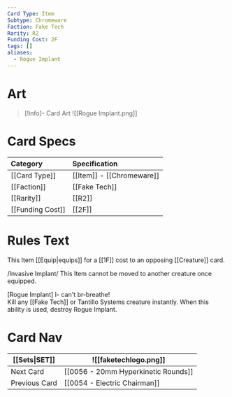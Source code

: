 ```yaml
---
Card Type: Item
Subtype: Chromeware
Faction: Fake Tech
Rarity: R2
Funding Cost: 2F
tags: []
aliases:
  - Rogue Implant
---
```

# Art

> [!info]- Card Art
> ![[Rogue Implant.png]]

# Card Specs

| Category | Specification| 
| :--- | :--- |
| [[Card Type]] | [[Item]] - [[Chromeware]] |  
| [[Faction]] | [[Fake Tech]] |  
| [[Rarity]] | [[R2]] | 
| [[Funding Cost]] | [[2F]] |  

# Rules Text  

This Item [[Equip|equips]] for a [[1F]] cost to an opposing [[Creature]] card.  

/Invasive Implant/ This Item cannot be moved to another creature once equipped.  

[Rogue Implant] I- can't br-breathe!   
Kill any [[Fake Tech]] or Tantillo Systems creature instantly. When this ability is used, destroy Rogue Implant.  

# Card Nav

| [[Sets\|SET]]           | ![[faketechlogo.png]]          |
| ------------- | ------------------------------ |
| Next Card     | [[0056 - 20mm Hyperkinetic Rounds]] |
| Previous Card | [[0054 - Electric Chairman]]         |

